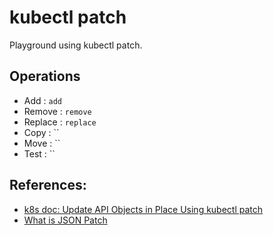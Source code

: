 # kubectl patch

Playground using kubectl patch.

## Operations

- Add : `add`
- Remove : `remove`
- Replace : `replace`
- Copy : ``
- Move : ``
- Test : ``

## References:

- [k8s doc: Update API Objects in Place Using kubectl patch](https://kubernetes.io/docs/tasks/manage-kubernetes-objects/update-api-object-kubectl-patch/)
- [What is JSON Patch](http://jsonpatch.com/)
